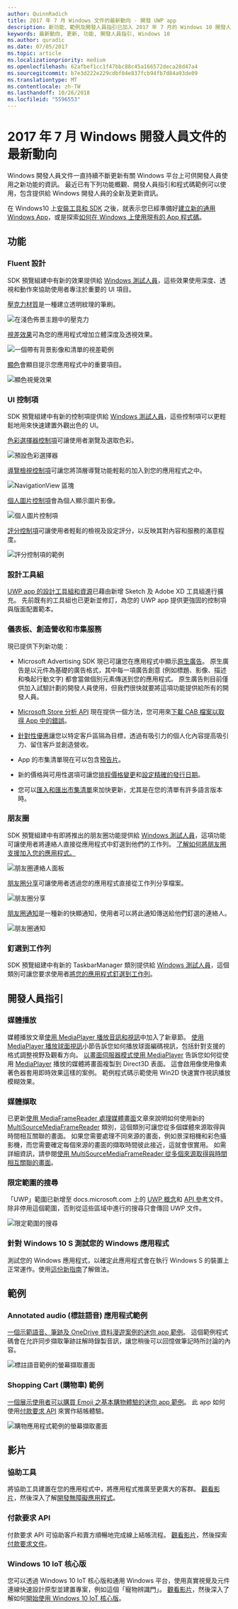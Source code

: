 ```yaml
---
author: QuinnRadich
title: 2017 年 7 月 Windows 文件的最新動向 - 開發 UWP app
description: 新功能、範例及開發人員指引已加入 2017 年 7 月的 Windows 10 開發人員文件中
keywords: 最新動向, 更新, 功能, 開發人員指引, Windows 10
ms.author: quradic
ms.date: 07/05/2017
ms.topic: article
ms.localizationpriority: medium
ms.openlocfilehash: 62afbef1cc1f47bbc88c45a166572deca28d47a4
ms.sourcegitcommit: b7e3d222e229cdbf04e837fcb94fb7d84a93de09
ms.translationtype: MT
ms.contentlocale: zh-TW
ms.lasthandoff: 10/26/2018
ms.locfileid: "5596553"
---
```

# <a name="whats-new-in-the-windows-developer-docs-in-july-2017"></a>2017 年 7 月 Windows 開發人員文件的最新動向

Windows 開發人員文件一直持續不斷更新有關 Windows 平台上可供開發人員使用之新功能的資訊。 最近已有下列功能概觀、開發人員指引和程式碼範例可以使用，包含提供給 Windows 開發人員的全新及更新資訊。

在 Windows10 上[安裝工具和 SDK](http://go.microsoft.com/fwlink/?LinkId=821431) 之後，就表示您已經準備好[建立新的通用 Windows App](../get-started/your-first-app.md)，或是探索[如何在 Windows 上使用現有的 App 程式碼](../porting/index.md)。

## <a name="features"></a>功能

### <a name="fluent-design"></a>Fluent 設計

SDK 預覽組建中有新的效果提供給 [Windows 測試人員](https://insider.windows.com/)，這些效果使用深度、透視和動作來協助使用者專注於重要的 UI 項目。

[壓克力材質](../design/style/acrylic.md)是一種建立透明紋理的筆刷。 

![在淺色佈景主題中的壓克力](../design/style/images/Acrylic_DarkTheme_Base.png)

[視差效果](../design/motion/parallax.md)可為您的應用程式增加立體深度及透視效果。

![一個帶有背景影像和清單的視差範例](../design/style/images/_Parallax_v2.gif)

[顯色](../design/style/reveal.md)會顯目提示您應用程式中的重要項目。 

![顯色視覺效果](../design/style/images/Nav_Reveal_Animation.gif)

### <a name="ui-controls"></a>UI 控制項

SDK 預覽組建中有新的控制項提供給 [Windows 測試人員](https://insider.windows.com/)，這些控制項可以更輕鬆地用來快速建置外觀出色的 UI。

[色彩選擇器控制項](../design/controls-and-patterns/color-picker.md)可讓使用者瀏覽及選取色彩。  

![預設色彩選擇器](../design/controls-and-patterns/images/color-picker-default.png)

[導覽檢視控制項](../design/controls-and-patterns/navigationview.md)可讓您將頂層導覽功能輕鬆的加入到您的應用程式之中。

![NavigationView 區塊](../design/controls-and-patterns/images/navview_sections.png)

[個人圖片控制項](../design/controls-and-patterns/person-picture.md)會為個人顯示圖片影像。

![個人圖片控制項](../design/controls-and-patterns/images/person-picture/person-picture_hero.png)

[評分控制項](../design/controls-and-patterns/rating.md)可讓使用者輕鬆的檢視及設定評分，以反映其對內容和服務的滿意程度。

![評分控制項的範例](../design/controls-and-patterns/images/rating_rs2_doc_ratings_intro.png)

### <a name="design-toolkits"></a>設計工具組

[UWP app 的設計工具組和資源](../design/downloads/index.md)已藉由新增 Sketch 及 Adobe XD 工具組進行擴充。 先前既有的工具組也已更新並修訂，為您的 UWP app 提供更強固的控制項與版面配置範本。

### <a name="dashboard-monetization-and-store-services"></a>儀表板、創造營收和市集服務

現已提供下列新功能：

* Microsoft Advertising SDK 現已可讓您在應用程式中顯示[原生廣告](../monetize/native-ads.md)。 原生廣告是以元件為基礎的廣告格式，其中每一項廣告創意 (例如標題、影像、描述和喚起行動文字) 都會當做個別元素傳送到您的應用程式。 原生廣告則目前僅供加入試驗計劃的開發人員使用，但我們很快就要將這項功能提供給所有的開發人員。

* [Microsoft Store 分析 API](../monetize/access-analytics-data-using-windows-store-services.md) 現在提供一個方法，您可用來[下載 CAB 檔案以取得 App 中的錯誤](../monetize/download-the-cab-file-for-an-error-in-your-app.md)。

* [針對性優惠](../publish/use-targeted-offers-to-maximize-engagement-and-conversions.md)讓您以特定客戶區隔為目標，透過有吸引力的個人化內容提高吸引力、留住客戶並創造營收。 

* App 的市集清單現在可以包含[預告片](../publish/app-screenshots-and-images.md#trailers)。

* 新的價格與可用性選項可讓您[排程價格變更](../publish/set-and-schedule-app-pricing.md)和[設定精確的發行日期](..//publish/configure-precise-release-scheduling.md)。

* 您可以[匯入和匯出市集清單](../publish/import-and-export-store-listings.md)來加快更新，尤其是在您的清單有許多語言版本時。

### <a name="my-people"></a>朋友圈

SDK 預覽組建中有即將推出的朋友圈功能提供給 [Windows 測試人員](https://insider.windows.com/)，這項功能可讓使用者將連絡人直接從應用程式中釘選到他們的工作列。 [了解如何將朋友圈支援加入您的應用程式。](../contacts-and-calendar/my-people-support.md)

![朋友圈連絡人面板](images/my-people.png)

[朋友圈分享](../contacts-and-calendar/my-people-sharing.md)可讓使用者透過您的應用程式直接從工作列分享檔案。

![朋友圈分享](images/my-people-sharing.png)

[朋友圈通知](../contacts-and-calendar/my-people-support.md)是一種新的快顯通知，使用者可以將此通知傳送給他們釘選的連絡人。

![朋友圈通知](images/my-people-notification.png)

### <a name="pin-to-taskbar"></a>釘選到工作列

SDK 預覽組建中有新的 TaskbarManager 類別提供給 [Windows 測試人員](https://insider.windows.com/)，這個類別可讓您要求使用者[將您的應用程式釘選到工作列](../design/shell/pin-to-taskbar.md)。

## <a name="developer-guidance"></a>開發人員指引

### <a name="media-playback"></a>媒體播放

媒體播放文章[使用 MediaPlayer 播放音訊和視訊](../audio-video-camera/play-audio-and-video-with-mediaplayer.md)中加入了新章節。 [使用 MediaPlayer 播放球面視訊](../audio-video-camera/play-audio-and-video-with-mediaplayer.md)小節告訴您如何播放球面編碼視訊，包括針對支援的格式調整視野及觀看方向。 [以畫面伺服器模式使用 MediaPlayer](../audio-video-camera/play-audio-and-video-with-mediaplayer.md#use-mediaplayer-in-frame-server-mode) 告訴您如何從使用 [MediaPlayer](https://docs.microsoft.com/uwp/api/Windows.Media.Playback.MediaPlayer) 播放的媒體將畫面複製到 Direct3D 表面。 這會啟用像使用像素著色器套用即時效果這樣的案例。 範例程式碼示範使用 Win2D 快速實作視訊播放模糊效果。

### <a name="media-capture"></a>媒體擷取

已更新[使用 MediaFrameReader 處理媒體畫面](../audio-video-camera/process-media-frames-with-mediaframereader.md)文章來說明如何使用新的 [MultiSourceMediaFrameReader](https://docs.microsoft.com/uwp/api/windows.media.capture.frames.multisourcemediaframereader) 類別，這個類別可讓您從多個媒體來源取得與時間相互關聯的畫面。 如果您需要處理不同來源的畫面，例如景深相機和彩色攝影機，而您需要確定每個來源的畫面的擷取時間彼此接近，這就會很實用。 如需詳細資訊，請參閱[使用 MultiSourceMediaFrameReader 從多個來源取得與時間相互關聯的畫面](../audio-video-camera/process-media-frames-with-mediaframereader.md#use-multisourcemediaframereader-to-get-time-corellated-frames-from-multiple-sources)。

### <a name="scoped-search"></a>限定範圍的搜尋

「UWP」範圍已新增至 docs.microsoft.com 上的 [UWP 概念](../get-started/universal-application-platform-guide.md)和 [API 參考](https://docs.microsoft.com/en-us/uwp/api/)文件。 除非停用這個範圍，否則從這些區域中進行的搜尋只會傳回 UWP 文件。

![限定範圍的搜尋](images/scoped-search.png)

### <a name="test-your-windows-app-for-windows-10-s"></a>針對 Windows 10 S 測試您的 Windows 應用程式

測試您的 Windows 應用程式，以確定此應用程式會在執行 Windows S 的裝置上正常運作。使用[這份新指南](../porting/desktop-to-uwp-test-windows-s.md)了解做法。 

## <a name="samples"></a>範例

### <a name="annotated-audio-app-sample"></a>Annotated audio (標註語音) 應用程式範例

[一個示範語音、筆跡及 OneDrive 資料漫遊案例的迷你 app 範例](https://github.com/Microsoft/Windows-appsample-annotated-audio)。 這個範例程式碼會在允許同步擷取筆跡註解時錄製音訊，讓您稍後可以回憶做筆記時所討論的內容。

![標註語音範例的螢幕擷取畫面](images/Playback.png)  

### <a name="shopping-app-sample"></a>Shopping Cart (購物車) 範例

[一個展示使用者可以購買 Emoji 之基本購物體驗的迷你 app 範例](https://github.com/Microsoft/Windows-appsample-shopping)。 此 app 如何使用[付款要求 API](https://docs.microsoft.com/uwp/api/windows.applicationmodel.payments) 來實作結帳體驗。

![購物應用程式範例的螢幕擷取畫面](images/shoppingcart.png)  

## <a name="videos"></a>影片

### <a name="accessibility"></a>協助工具

將協助工具建置在您的應用程式中，將應用程式推廣至更廣大的客群。 [觀看影片](https://channel9.msdn.com/Blogs/One-Dev-Minute/Developing-Apps-for-Accessibility)，然後深入了解[開發無障礙應用程式](https://developer.microsoft.com/en-us/windows/accessible-apps)。

### <a name="payments-request-api"></a>付款要求 API

付款要求 API 可協助客戶和賣方順暢地完成線上結帳流程。 [觀看影片](https://channel9.msdn.com/Blogs/One-Dev-Minute/Using-the-Payments-Request-API)，然後探索[付款要求文件](https://channel9.msdn.com/Blogs/One-Dev-Minute/Using-the-Payments-Request-API)。

### <a name="windows-10-iot-core"></a>Windows 10 IoT 核心版

您可以透過 Windows 10 IoT 核心版和通用 Windows 平台，使用真實視覺及元件連線快速設計原型並建置專案，例如這個「寵物辨識門」。 [觀看影片](https://channel9.msdn.com/Blogs/One-Dev-Minute/Building-a-Pet-Recognition-Door-Using-Windows-10-IoT-Core)，然後深入了解如何[開始使用 Windows 10 IoT 核心版](https://developer.microsoft.com/en-us/windows/iot)。